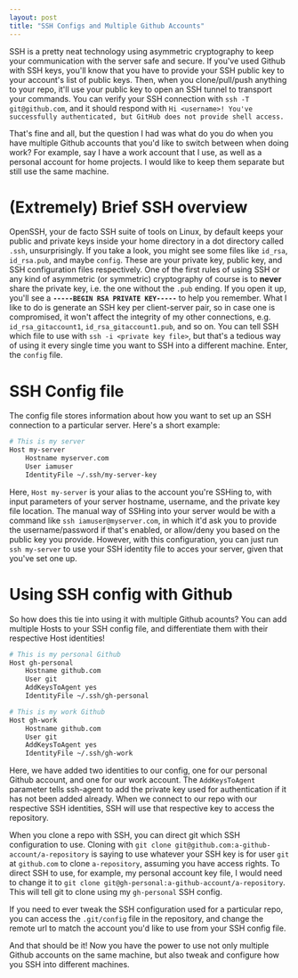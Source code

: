 ```yaml
---
layout: post
title: "SSH Configs and Multiple Github Accounts"
---
```


SSH is a pretty neat technology using asymmetric cryptography to keep your communication with the server safe and secure. If you've used Github with SSH keys, you'll know that you have to provide your SSH public key to your account's list of public keys. Then, when you clone/pull/push anything to your repo, it'll use your public key to open an SSH tunnel to transport your commands. You can verify your SSH connection with `ssh -T git@github.com`, and it should respond with `Hi <username>! You've successfully authenticated, but GitHub does not provide shell access.`

That's fine and all, but the question I had was what do you do when you have multiple Github accounts that you'd like to switch between when doing work? For example, say I have a work account that I use, as well as a personal account for home projects. I would like to keep them separate but still use the same machine.

# (Extremely) Brief SSH overview
OpenSSH, your de facto SSH suite of tools on Linux, by default keeps your public and private keys inside your home directory in a dot directory called `.ssh`, unsurprisingly. If you take a look, you might see some files like `id_rsa`, `id_rsa.pub`, and maybe `config`. These are your private key, public key, and SSH configuration files respectively. One of the first rules of using SSH or any kind of asymmetric (or symmetric) cryptography of course is to __never__ share the private key, i.e. the one without the `.pub` ending. If you open it up, you'll see a __`-----BEGIN RSA PRIVATE KEY-----`__ to help you remember. What I like to do is generate an SSH key per client-server pair, so in case one is compromised, it won't affect the integrity of my other connections, e.g. `id_rsa_gitaccount1`, `id_rsa_gitaccount1.pub`, and so on. You can tell SSH which file to use with `ssh -i <private key file>`, but that's a tedious way of using it every single time you want to SSH into a different machine. Enter, the `config` file.

# SSH Config file
The config file stores information about how you want to set up an SSH connection to a particular server.
Here's a short example:

```bash
# This is my server
Host my-server
    Hostname myserver.com
    User iamuser
    IdentityFile ~/.ssh/my-server-key
```

Here, `Host my-server` is your alias to the account you're SSHing to, with input parameters of your server hostname, username, and the private key file location. The manual way of SSHing into your server would be with a command like `ssh iamuser@myserver.com`, in which it'd ask you to provide the username/password if that's enabled, or allow/deny you based on the public key you provide.
However, with this configuration, you can just run `ssh my-server` to use your SSH identity file to acces your server, given that you've set one up.

# Using SSH config with Github
So how does this tie into using it with multiple Github acounts? You can add multiple Hosts to your SSH config file, and differentiate them with their respective Host identities!

```bash
# This is my personal Github
Host gh-personal
    Hostname github.com
    User git
    AddKeysToAgent yes
    IdentityFile ~/.ssh/gh-personal

# This is my work Github
Host gh-work
    Hostname github.com
    User git
    AddKeysToAgent yes
    IdentityFile ~/.ssh/gh-work
```

Here, we have added two identities to our config, one for our personal Github account, and one for our work account. The `AddKeysToAgent` parameter tells ssh-agent to add the private key used for authentication if it has not been added already. When we connect to our repo with our respective SSH identities, SSH will use that respective key to access the repository.

When you clone a repo with SSH, you can direct git which SSH configuration to use. Cloning with `git clone git@github.com:a-github-account/a-repository` is saying to use whatever your SSH key is for user `git` at `github.com` to clone `a-repository`, assuming you have access rights. To direct SSH to use, for example, my personal account key file, I would need to change it to `git clone git@gh-personal:a-github-account/a-repository`. This will tell git to clone using my `gh-personal` SSH config.

If you need to ever tweak the SSH configuration used for a particular repo, you can access the `.git/config` file in the repository, and change the remote url to match the account you'd like to use from your SSH config file.

And that should be it! Now you have the power to use not only multiple Github accounts on the same machine, but also tweak and configure how you SSH into different machines.